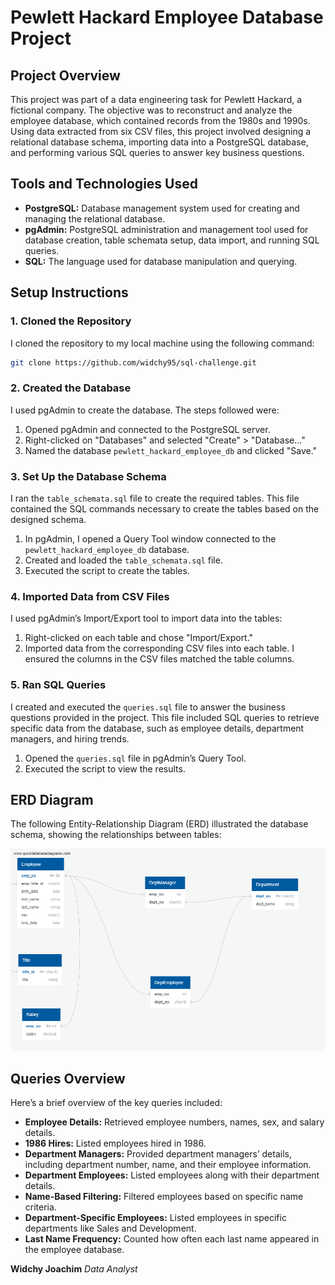 # Pewlett Hackard Employee Database Project

## Project Overview

This project was part of a data engineering task for Pewlett Hackard, a fictional company. The objective was to reconstruct and analyze the employee database, which contained records from the 1980s and 1990s. Using data extracted from six CSV files, this project involved designing a relational database schema, importing data into a PostgreSQL database, and performing various SQL queries to answer key business questions.

## Tools and Technologies Used

- **PostgreSQL:** Database management system used for creating and managing the relational database.
- **pgAdmin:** PostgreSQL administration and management tool used for database creation, table schemata setup, data import, and running SQL queries.
- **SQL:** The language used for database manipulation and querying.

## Setup Instructions

### 1. Cloned the Repository

I cloned the repository to my local machine using the following command:

```bash
git clone https://github.com/widchy95/sql-challenge.git
```

### 2. Created the Database

I used pgAdmin to create the database. The steps followed were:

1. Opened pgAdmin and connected to the PostgreSQL server.
2. Right-clicked on "Databases" and selected "Create" > "Database…"
3. Named the database `pewlett_hackard_employee_db` and clicked "Save."

### 3. Set Up the Database Schema

I ran the `table_schemata.sql` file to create the required tables. This file contained the SQL commands necessary to create the tables based on the designed schema.

1. In pgAdmin, I opened a Query Tool window connected to the `pewlett_hackard_employee_db` database.
2. Created and loaded the `table_schemata.sql` file.
3. Executed the script to create the tables.

### 4. Imported Data from CSV Files

I used pgAdmin’s Import/Export tool to import data into the tables:

1. Right-clicked on each table and chose "Import/Export."
2. Imported data from the corresponding CSV files into each table. I ensured the columns in the CSV files matched the table columns.

### 5. Ran SQL Queries

I created and executed the `queries.sql` file to answer the business questions provided in the project. This file included SQL queries to retrieve specific data from the database, such as employee details, department managers, and hiring trends.

1. Opened the `queries.sql` file in pgAdmin’s Query Tool.
2. Executed the script to view the results.

## ERD Diagram

The following Entity-Relationship Diagram (ERD) illustrated the database schema, showing the relationships between tables:

![ERD Diagram](/EmployeeSQL/emp_db_ERD.png)
## Queries Overview

Here’s a brief overview of the key queries included:

- **Employee Details:** Retrieved employee numbers, names, sex, and salary details.
- **1986 Hires:** Listed employees hired in 1986.
- **Department Managers:** Provided department managers’ details, including department number, name, and their employee information.
- **Department Employees:** Listed employees along with their department details.
- **Name-Based Filtering:** Filtered employees based on specific name criteria.
- **Department-Specific Employees:** Listed employees in specific departments like Sales and Development.
- **Last Name Frequency:** Counted how often each last name appeared in the employee database.

**Widchy Joachim**
*Data Analyst*


